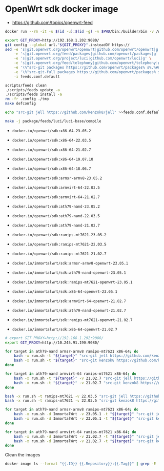 # OpenWrt sdk docker image

- <https://github.com/topics/openwrt-feed>

```bash
docker run --rm -it -u $(id -u):$(id -g) -v $PWD/bin:/builder/bin -v /work/openwrt/dl:/builder/dl docker.io/openwrt/sdk:x86-64-23.05.2 bash

export GIT_PROXY=http://192.168.1.202:9080/
git config --global url."${GIT_PROXY}".insteadOf https://
sed -e 's|git.openwrt.org/openwrt/openwrt|github.com/openwrt/openwrt|g' \
    -e 's|git.openwrt.org/feed/packages|github.com/openwrt/packages|g' \
    -e 's|git.openwrt.org/project/luci|github.com/openwrt/luci|g' \
    -e 's|git.openwrt.org/feed/telephony|github.com/openwrt/telephony|g' \
    -e '\%^src-git packages https://github.com/openwrt/packages% s%.%#&%' \
    -e '\%^src-git-full packages https://github.com/openwrt/packages% s%.%#&%' \
    -i feeds.conf.default

scripts/feeds clean
./scripts/feeds update -a
./scripts/feeds install -a
rm -fr .config ./tmp
make defconfig

echo "src-git jell https://github.com/kenzok8/jell" >>feeds.conf.default

make -j package/feeds/luci/luci-base/compile
```

- `docker.io/openwrt/sdk:x86-64-23.05.2`
- `docker.io/openwrt/sdk:x86-64-22.03.5`
- `docker.io/openwrt/sdk:x86-64-21.02.7`
- `docker.io/openwrt/sdk:x86-64-19.07.10`
- `docker.io/openwrt/sdk:x86-64-18.06.7`

- `docker.io/openwrt/sdk:armsr-armv8-23.05.2`
- `docker.io/openwrt/sdk:armvirt-64-22.03.5`
- `docker.io/openwrt/sdk:armvirt-64-21.02.7`

- `docker.io/openwrt/sdk:ath79-nand-23.05.2`
- `docker.io/openwrt/sdk:ath79-nand-22.03.5`
- `docker.io/openwrt/sdk:ath79-nand-21.02.7`

- `docker.io/openwrt/sdk:ramips-mt7621-23.05.2`
- `docker.io/openwrt/sdk:ramips-mt7621-22.03.5`
- `docker.io/openwrt/sdk:ramips-mt7621-21.02.7`

- `docker.io/immortalwrt/sdk:armsr-armv8-openwrt-23.05.1`
- `docker.io/immortalwrt/sdk:ath79-nand-openwrt-23.05.1`
- `docker.io/immortalwrt/sdk:ramips-mt7621-openwrt-23.05.1`
- `docker.io/immortalwrt/sdk:x86-64-openwrt-23.05.1`

- `docker.io/immortalwrt/sdk:armvirt-64-openwrt-21.02.7`
- `docker.io/immortalwrt/sdk:ath79-nand-openwrt-21.02.7`
- `docker.io/immortalwrt/sdk:ramips-mt7621-openwrt-21.02.7`
- `docker.io/immortalwrt/sdk:x86-64-openwrt-21.02.7`

```bash
# export GIT_PROXY=http://192.168.1.202:9080/
export GIT_PROXY=http://10.245.91.190:9080/

for target in ath79-nand armsr-armv8 ramips-mt7621 x86-64; do
    bash -x run.sh -t "${target}" "src-git jell https://github.com/kenzok8/jell;main"
    bash -x run.sh -t "${target}" "src-git kenzok8 https://github.com/kenzok8/openwrt-packages" "src-git small https://github.com/kenzok8/small" "src-git oaf https://github.com/destan19/OpenAppFilter"
done

for target in ath79-nand armvirt-64 ramips-mt7621 x86-64; do
    bash -x run.sh -t "${target}" -v 21.02.7 "src-git jell https://github.com/kenzok8/jell;main"
    bash -x run.sh -t "${target}" -v 21.02.7 "src-git kenzok8 https://github.com/kenzok8/openwrt-packages" "src-git small https://github.com/kenzok8/small" "src-git oaf https://github.com/destan19/OpenAppFilter"
done

bash -x run.sh -t ramips-mt7621 -v 22.03.5 "src-git jell https://github.com/kenzok8/jell;main"
bash -x run.sh -t ramips-mt7621 -v 22.03.5 "src-git kenzok8 https://github.com/kenzok8/openwrt-packages" "src-git small https://github.com/kenzok8/small" "src-git oaf https://github.com/destan19/OpenAppFilter"

for target in ath79-nand armsr-armv8 ramips-mt7621 x86-64; do
    bash -x run.sh -d ImmortalWrt -v 23.05.1 -t "${target}" "src-git jell https://github.com/kenzok8/jell;main"
    bash -x run.sh -d ImmortalWrt -v 23.05.1 -t "${target}" "src-git kenzok8 https://github.com/kenzok8/openwrt-packages" "src-git small https://github.com/kenzok8/small" "src-git oaf https://github.com/destan19/OpenAppFilter"
done

for target in ath79-nand armvirt-64 ramips-mt7621 x86-64; do
    bash -x run.sh -d ImmortalWrt -v 21.02.7 -t "${target}" "src-git jell https://github.com/kenzok8/jell;main"
    bash -x run.sh -d ImmortalWrt -v 21.02.7 -t "${target}" "src-git kenzok8 https://github.com/kenzok8/openwrt-packages" "src-git small https://github.com/kenzok8/small" "src-git oaf https://github.com/destan19/OpenAppFilter"
done
```

Clean the images

```bash
docker image ls --format "{{.ID}} {{.Repository}}:{{.Tag}}" | grep -E 'openwrt|immortalwrt' | cut -d" " -f1 | xargs docker image rm
```
